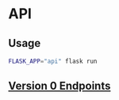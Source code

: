 
# API

## Usage

```sh
FLASK_APP="api" flask run
```

## [Version 0 Endpoints](/api/docs/endpoints-v0.md)
